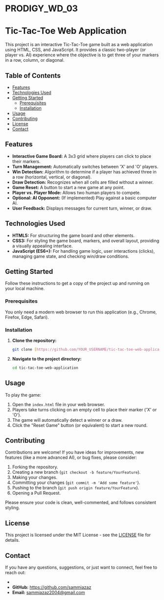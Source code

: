 # PRODIGY_WD_03

# Tic-Tac-Toe Web Application

This project is an interactive Tic-Tac-Toe game built as a web application using HTML, CSS, and JavaScript. It provides a classic two-player (or player vs. AI) experience where the objective is to get three of your markers in a row, column, or diagonal.

## Table of Contents

* [Features](#features)
* [Technologies Used](#technologies-used)
* [Getting Started](#getting-started)
    * [Prerequisites](#prerequisites)
    * [Installation](#installation)
* [Usage](#usage)
* [Contributing](#contributing)
* [License](#license)
* [Contact](#contact)

## Features

* **Interactive Game Board:** A 3x3 grid where players can click to place their markers.
* **Turn Management:** Automatically switches between 'X' and 'O' players.
* **Win Detection:** Algorithm to determine if a player has achieved three in a row (horizontal, vertical, or diagonal).
* **Draw Detection:** Recognizes when all cells are filled without a winner.
* **Game Reset:** A button to start a new game at any point.
* **Player vs. Player Mode:** Allows two human players to compete.
* **Optional: AI Opponent:** (If implemented) Play against a basic computer AI.
* **User Feedback:** Displays messages for current turn, winner, or draw.

## Technologies Used

* **HTML5:** For structuring the game board and other elements.
* **CSS3:** For styling the game board, markers, and overall layout, providing a visually appealing interface.
* **JavaScript (ES6+):** For handling game logic, user interactions (clicks), managing game state, and checking win/draw conditions.

## Getting Started

Follow these instructions to get a copy of the project up and running on your local machine.

### Prerequisites

You only need a modern web browser to run this application (e.g., Chrome, Firefox, Edge, Safari).

### Installation

1.  **Clone the repository:**
    ```bash
    git clone [https://github.com/YOUR_USERNAME/tic-tac-toe-web-application.git](https://github.com/YOUR_USERNAME/tic-tac-toe-web-application.git)
    ```
2.  **Navigate to the project directory:**
    ```bash
    cd tic-tac-toe-web-application
    ```

## Usage

To play the game:

1.  Open the `index.html` file in your web browser.
2.  Players take turns clicking on an empty cell to place their marker ('X' or 'O').
3.  The game will automatically detect a winner or a draw.
4.  Click the "Reset Game" button (or equivalent) to start a new round.

## Contributing

Contributions are welcome! If you have ideas for improvements, new features (like a more advanced AI), or bug fixes, please consider:

1.  Forking the repository.
2.  Creating a new branch (`git checkout -b feature/YourFeature`).
3.  Making your changes.
4.  Committing your changes (`git commit -m 'Add some feature'`).
5.  Pushing to the branch (`git push origin feature/YourFeature`).
6.  Opening a Pull Request.

Please ensure your code is clean, well-commented, and follows consistent styling.

## License

This project is licensed under the MIT License - see the [LICENSE](LICENSE) file for details.

## Contact

If you have any questions, suggestions, or just want to connect, feel free to reach out:

* 
* **GitHub:** https://github.com/sammiazaz
* **Email:** sammiazaz2004@gmail.com
